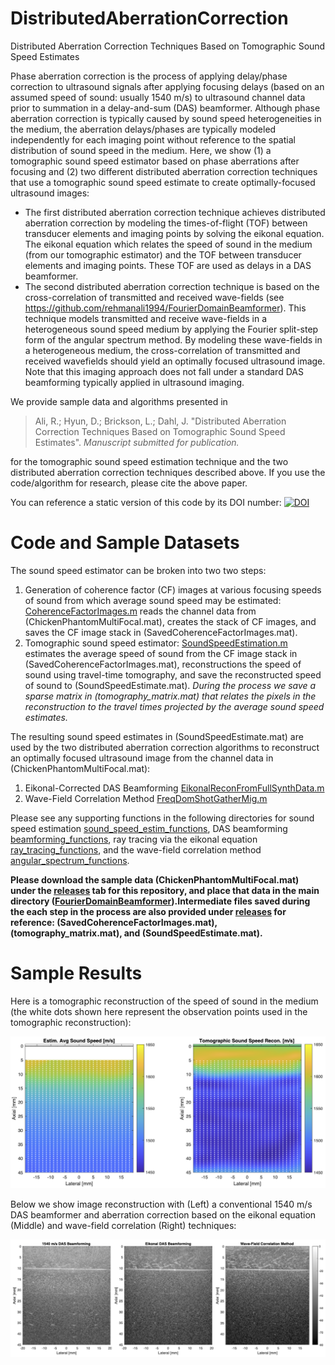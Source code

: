 # DistributedAberrationCorrection
Distributed Aberration Correction Techniques Based on Tomographic Sound Speed Estimates

Phase aberration correction is the process of applying delay/phase correction to ultrasound signals after applying focusing delays (based on an assumed speed of sound: usually 1540 m/s) to ultrasound channel data prior to summation in a delay-and-sum (DAS) beamformer. Although phase aberration correction is typically caused by sound speed heterogeneities in the medium, the aberration delays/phases are typically modeled independently for each imaging point without reference to the spatial distribution of sound speed in the medium. Here, we show (1) a tomographic sound speed estimator based on phase aberrations after focusing and (2) two different distributed aberration correction techniques that use a tomographic sound speed estimate to create optimally-focused ultrasound images:
* The first distributed aberration correction technique achieves distributed aberration correction by modeling the times-of-flight (TOF) between transducer elements and imaging points by solving the eikonal equation. The eikonal equation which relates the speed of sound in the medium (from our tomographic estimator) and the TOF between transducer elements and imaging points. These TOF are used as delays in a DAS beamformer.
* The second distributed aberration correction technique is based on the cross-correlation of transmitted and received wave-fields (see https://github.com/rehmanali1994/FourierDomainBeamformer). This technique models transmitted and receive wave-fields in a heterogeneous sound speed medium by applying the Fourier split-step form of the angular spectrum method. By modeling these wave-fields in a heterogeneous medium, the cross-correlation of transmitted and received wavefields should yield an optimally focused ultrasound image. Note that this imaging approach does not fall under a standard DAS beamforming typically applied in ultrasound imaging.

We provide sample data and algorithms presented in

> Ali, R.; Hyun, D.; Brickson, L.; Dahl, J. "Distributed Aberration Correction Techniques Based on Tomographic Sound Speed Estimates". *Manuscript submitted for publication.*

for the tomographic sound speed estimation technique and the two distributed aberration correction techniques described above. If you use the code/algorithm for research, please cite the above paper.

You can reference a static version of this code by its DOI number: [![DOI](https://zenodo.org/badge/372948277.svg)](https://zenodo.org/badge/latestdoi/372948277)

# Code and Sample Datasets

The sound speed estimator can be broken into two two steps:
1) Generation of coherence factor (CF) images at various focusing speeds of sound from which average sound speed may be estimated: [CoherenceFactorImages.m](CoherenceFactorImages.m) reads the channel data from (ChickenPhantomMultiFocal.mat), creates the stack of CF images, and saves the CF image stack in (SavedCoherenceFactorImages.mat).
2) Tomographic sound speed estimator: [SoundSpeedEstimation.m](SoundSpeedEstimation.m) estimates the average speed of sound from the CF image stack in (SavedCoherenceFactorImages.mat), reconstructions the speed of sound using travel-time tomography, and save the reconstructed speed of sound to (SoundSpeedEstimate.mat). *During the process we save a sparse matrix in (tomography_matrix.mat) that relates the pixels in the reconstruction to the travel times projected by the average sound speed estimates.*

The resulting sound speed estimates in (SoundSpeedEstimate.mat) are used by the two distributed aberration correction algorithms to reconstruct an optimally focused ultrasound image from the channel data in (ChickenPhantomMultiFocal.mat):
1) Eikonal-Corrected DAS Beamforming [EikonalReconFromFullSynthData.m](EikonalReconFromFullSynthData.m) 
2) Wave-Field Correlation Method [FreqDomShotGatherMig.m](FreqDomShotGatherMig.m)

Please see any supporting functions in the following directories for sound speed estimation [sound_speed_estim_functions](sound_speed_estim_functions), DAS beamforming [beamforming_functions](beamforming_functions), ray tracing via the eikonal equation [ray_tracing_functions](ray_tracing_functions), and the wave-field correlation method [angular_spectrum_functions](angular_spectrum_functions).

**Please download the sample data (ChickenPhantomMultiFocal.mat) under the [releases](https://github.com/rehmanali1994/DistributedAberrationCorrection/releases) tab for this repository, and place that data in the main directory ([FourierDomainBeamformer](https://github.com/rehmanali1994/DistributedAberrationCorrection)).Intermediate files saved during the each step in the process are also provided under [releases](https://github.com/rehmanali1994/DistributedAberrationCorrection/releases) for reference: (SavedCoherenceFactorImages.mat), (tomography_matrix.mat), and (SoundSpeedEstimate.mat).**

# Sample Results
Here is a tomographic reconstruction of the speed of sound in the medium (the white dots shown here represent the observation points used in the tomographic reconstruction):

![](SoundSpeedEstimation.png)

Below we show image reconstruction with (Left) a conventional 1540 m/s DAS beamformer and aberration correction based on the eikonal equation (Middle) and wave-field correlation (Right) techniques:

![](AberrationCorrection.png)
